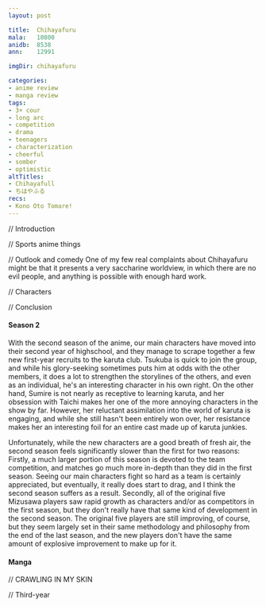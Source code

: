 ```yaml
---
layout: post

title:  Chihayafuru
mala:   10800
anidb:  8538
ann:    12991

imgDir: chihayafuru

categories:
- anime review
- manga review
tags:
- 3+ cour
- long arc
- competition
- drama
- teenagers
- characterization
- cheerful
- somber
- optimistic
altTitles:
- Chihayafull
- ちはやふる
recs:
- Kono Oto Tomare!
---
```


// Introduction

// Sports anime things

// Outlook and comedy
One of my few real complaints about Chihayafuru might be that it presents a very saccharine worldview, in which there are no evil people, and anything is possible with enough hard work.

// Characters

// Conclusion

#### Season 2

With the second season of the anime, our main characters have moved into their second year of highschool, and they manage to scrape together a few new first-year recruits to the karuta club.
Tsukuba is quick to join the group, and while his glory-seeking sometimes puts him at odds with the other members, it does a lot to strengthen the storylines of the others, and even as an individual, he's an interesting character in his own right.
On the other hand, Sumire is not nearly as receptive to learning karuta, and her obsession with Taichi makes her one of the more annoying characters in the show by far.
However, her reluctant assimilation into the world of karuta is engaging, and while she still hasn't been entirely won over, her resistance makes her an interesting foil for an entire cast made up of karuta junkies.

Unfortunately, while the new characters are a good breath of fresh air, the second season feels significantly slower than the first for two reasons:
Firstly, a much larger portion of this season is devoted to the team competition, and matches go much more in-depth than they did in the first season.
Seeing our main characters fight so hard as a team is certainly appreciated, but eventually, it really does start to drag, and I think the second season suffers as a result.
Secondly, all of the original five Mizusawa players saw rapid growth as characters and/or as competitors in the first season, but they don't really have that same kind of development in the second season.
The original five players are still improving, of course, but they seem largely set in their same methodology and philosophy from the end of the last season, and the new players don't have the same amount of explosive improvement to make up for it.

#### Manga

// CRAWLING IN MY SKIN

// Third-year